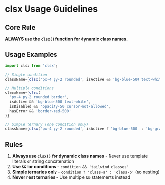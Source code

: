 # clsx Usage Guidelines

## Core Rule

**ALWAYS use the `clsx()` function for dynamic class names.**

## Usage Examples

```typescript
import clsx from 'clsx';

// Single condition
className={clsx('px-4 py-2 rounded', isActive && 'bg-blue-500 text-white')}

// Multiple conditions
className={clsx(
  'px-4 py-2 rounded border',
  isActive && 'bg-blue-500 text-white',
  isDisabled && 'opacity-50 cursor-not-allowed',
  hasError && 'border-red-500'
)}

// Simple ternary (one condition only)
className={clsx('px-4 py-2 rounded', isActive ? 'bg-blue-500' : 'bg-gray-500')}
```

## Rules

1. **Always use `clsx()` for dynamic class names** - Never use template literals or string concatenation
2. **Use `&&` for conditions** - `condition && 'tailwind-classes'`
3. **Simple ternaries only** - `condition ? 'class-a' : 'class-b'` (no nesting)
4. **Never nest ternaries** - Use multiple `&&` statements instead